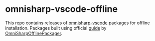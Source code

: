 # omnisharp-vscode-offline

This repo contains releases of [omnisharp-vscode](https://github.com/OmniSharp/omnisharp-vscode) packages for offline installation.
Packages built using official [guide](https://github.com/OmniSharp/omnisharp-vscode/wiki/Installing-the-C%23-extension-to-a-computer-without-internet-connectivity) by [OmniSharpOfflinePackager](https://github.com/Gigas002/OmniSharpOfflinePackager).
